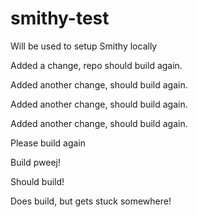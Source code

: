 # smithy-test
Will be used to setup Smithy locally

Added a change, repo should build again.

Added another change, should build again.

Added another change, should build again.

Added another change, should build again.

Please build again

Build pweej!

Should build!

Does build, but gets stuck somewhere!